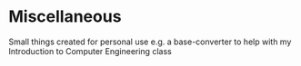 Miscellaneous
=============

Small things created for personal use e.g. a base-converter to help with my Introduction to Computer Engineering class
